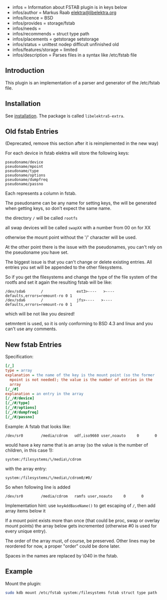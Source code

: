 - infos = Information about FSTAB plugin is in keys below
- infos/author = Markus Raab <elektra@libelektra.org>
- infos/licence = BSD
- infos/provides = storage/fstab
- infos/needs =
- infos/recommends = struct type path
- infos/placements = getstorage setstorage
- infos/status = unittest nodep difficult unfinished old
- infos/features/storage = limited
- infos/description = Parses files in a syntax like /etc/fstab file

## Introduction

This plugin is an implementation of a parser and generator of the /etc/fstab file.

## Installation

See [installation](/doc/INSTALL.md).
The package is called `libelektra5-extra`.

## Old fstab Entries

(Deprecated, remove this section after it is reimplemented in the new way)

For each device in fstab elektra will store the following keys:

```
pseudoname/device
pseudoname/mpoint
pseudoname/type
pseudoname/options
pseudoname/dumpfreq
pseudoname/passno
```

Each represents a column in fstab.

The pseudoname can be any name for setting keys,
the will be generated when getting keys, so don't
expect the same name.

the directory `/` will be called `rootfs`

all swap devices will be called `swapXX` with a number from 00 on for XX

otherwise the mount point without the '/' character will be used.

At the other point there is the issue with the pseudonames,
you can't rely on the pseudoname you have set.

The biggest issue is that you can't change or delete existing
entries. All entries you set will be appended to the other filesystems.

So if you get the filesystems and change the type of the file system
of the rootfs and set it again the resulting fstab will be like:

```
/dev/sda6       /               ext3>----   >----defaults,errors=remount-ro 0 1
/dev/sda6       /               jfs>----   >----defaults,errors=remount-ro 0 1
```

which will be not like you desired!

setmntent is used, so it is only conforming to BSD 4.3 and linux and you
can't use any comments.

## New fstab Entries

Specification:

```ini
[/_]
type = array
explanation = the name of the key is the mount point (so the former
  mpoint is not needed); the value is the number of entries in the
  array
[/_/#]
explanation = an entry in the array
[/_/#/device]
[/_/#/type]
[/_/#/options]
[/_/#/dumpfreq]
[/_/#/passno]
```

Example: A fstab that looks like:

```
/dev/sr0        /media/cdrom   udf,iso9660 user,noauto     0       0
```

would have a key name that is an array (so the value is the number of
children, in this case 1):

```
system:/filesystems/\/media\/cdrom
```

with the array entry:

```
system:/filesystems/\/media\/cdrom0/#0/
```

So when following line is added

```
/dev/sr0        /media/cdrom   ramfs user,noauto     0       0
```

Implementation hint: use `keyAddBaseName()` to get escaping of `/`, then
add array items below it

If a mount point exists more than once (that could be proc, swap or
overlay mount points) the array below gets incremented (otherwise #0 is
used for every unique entry).

The order of the array must, of course, be preserved. Other lines may
be reordered for now, a proper "order" could be done later.

Spaces in the names are replaced by \040 in the fstab.

## Example

Mount the plugin:

```sh
sudo kdb mount /etc/fstab system:/filesystems fstab struct type path
```
